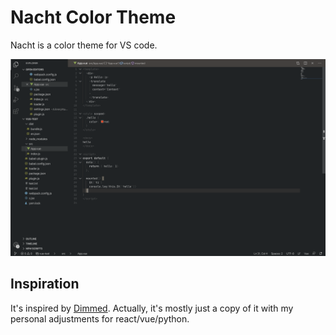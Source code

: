 # Nacht Color Theme

Nacht is a color theme for VS code.

![Example](/images/example.png)

## Inspiration

It's inspired by [Dimmed](https://marketplace.visualstudio.com/items?itemName=shoizz.dimmed). Actually, it's mostly just a copy of it with my personal adjustments for react/vue/python.
